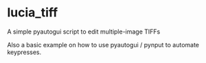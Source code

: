 # lucia_tiff
A simple pyautogui script to edit multiple-image TIFFs  

Also a basic example on how to use pyautogui / pynput to automate keypresses.
